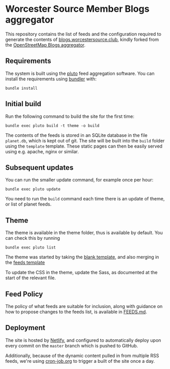 # Worcester Source Member Blogs aggregator

This repository contains the list of feeds and the configuration required to generate the contents of [blogs.worcestersource.club](https://blogs.worcestersource.club/), kindly forked from the [OpenStreetMap Blogs aggregator](https://github.com/gravitystorm/blogs.osm.org).

## Requirements

The system is built using the [pluto](http://feedreader.github.io/) feed aggregation software. You can install the requirements using [bundler](http://bundler.io/) with:
```
bundle install
```

## Initial build

Run the following command to build the site for the first time:
```
bundle exec pluto build -t theme -o build
```

The contents of the feeds is stored in an SQLite database in the file `planet.db`, which is kept out of git. The site will be built into the `build` folder using the `template` template. These static pages can then be easily served using e.g. apache, nginx or similar.

## Subsequent updates

You can run the smaller update command, for example once per hour:
```
bundle exec pluto update
```
You need to run the `build` command each time there is an update of theme, or list of planet feeds.

## Theme

The theme is available in the theme folder, thus is available by default. You can check this by running
```
bundle exec pluto list
```

The theme was started by taking the [blank template](https://github.com/feedreader/pluto.blank), and also merging in the [feeds template](https://github.com/feedreader/pluto.feeds)

To update the CSS in the theme, update the Sass, as documented at the start of the relevant file.

## Feed Policy

The policy of what feeds are suitable for inclusion, along with guidance on how to propose changes to the feeds list, is available in [FEEDS.md](FEEDS.md).

## Deployment

The site is hosted by [Netlify](https://app.netlify.com/), and configured to automatically deploy upon every commit on the `master` branch which is pushed to GitHub.

Additionally, because of the dynamic content pulled in from multiple RSS feeds, we're using [cron-job.org](https://cron-job.org/) to trigger a built of the site once a day.
